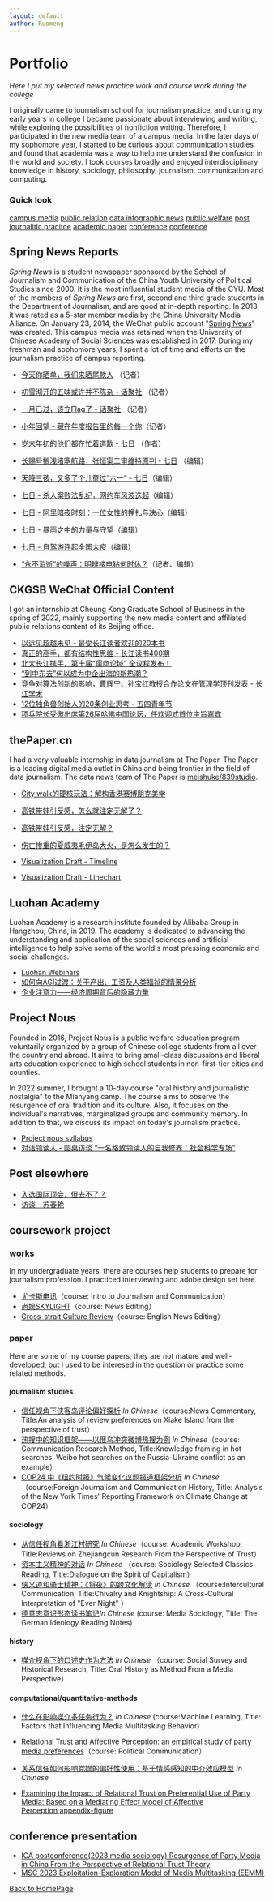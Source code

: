 ```yaml
---
layout: default
author: Ruomeng
---
```


# Portfolio
_Here I put my selected news practice work and course work during the college_

I originally came to journalism school for journalism practice, and during my early years in college I became passionate about interviewing and writing, while exploring the possibilities of nonfiction writing. Therefore, I participated in the new media team of a campus media. In the later days of my sophomore year, I started to be curious about communication studies and found that academia was a way to help me understand the confusion in the world and society. I took courses broadly and enjoyed interdisciplinary knowledge in history, sociology, philosophy, journalism, communication and computing.

### Quick look



<div class="shortcut-container">
    <a href="#campus media" class="shortcut">campus media</a>
    <a href="#public relation" class="shortcut">public relation</a>
    <a href="#data infographic news" class="shortcut">data infographic news</a>
    <a href="#public welfare" class="shortcut">public welfare</a>
    <a href="#post" class="shortcut">post</a>
    <a href="#journalistic practice" class="shortcut">journalitic pracitce</a>
    <a href="#course paper" class="shortcut">academic paper</a>
    <a href="#conference" class="shortcut">conference</a>
    <a href="#research promotion" class="shortcut">conference</a>
</div>

<!-- - [campus media](#campus media)
- [public relation](#public relation)
- [data infographic news](#data infographic news)
- [post](#post)
- [journalistic practice](#journalistic practice)
- [academic paper](#academic paper)
- [conference](#conference) -->

## <a id="campus media"></a>Spring News Reports
_Spring News_ is a student newspaper sponsored by the School of Journalism and Communication of the China Youth University of Political Studies since 2000. It is the most influential student media of the CYU. Most of the members of _Spring News_ are first, second and third grade students in the Department of Journalism, and are good at in-depth reporting. In 2013, it was rated as a 5-star member media by the China University Media Alliance. On January 23, 2014, the WeChat public account "[Spring News](https://mp.weixin.qq.com/mp/profile_ext?action=home&__biz=MzA5NjI3OTIzMQ==&scene=124#wechat_redirect)" was created. This campus media was retained when the University of Chinese Academy of Social Sciences was established in 2017. During my freshman and sophomore years, I spent a lot of time and efforts on the journalism practice of campus reporting.

* [今天你晒单，我们来晒尾款人](https://mp.weixin.qq.com/s/9f6acR4POp5xkv6ho_BBpg) （记者）
* [初雪沏开的五味或许并不陈杂 - 话聚社](https://mp.weixin.qq.com/s/4dxb3Qsat5gHLH-c-hR5Bg) （记者）
* [一月已过，该立Flag了 - 话聚社](https://mp.weixin.qq.com/s/57NYLnVLMfeWtQlhaIlvJA) （记者）
* [小年回望 - 藏在年度报告里的每一个你](https://mp.weixin.qq.com/s/qRGpTdGJOV4I0qeAJ_ppeQ)（记者）

* [岁末年初的他们都在忙着道歉 - 七日](https://mp.weixin.qq.com/s/hSYWvXIR5qOR9Effxywsdg) （作者）
* [长赐号搁浅堵塞航路，张恒案二审维持原判 - 七日](https://mp.weixin.qq.com/s/3JhLoGvc9IXlEENlPdwYUg) （编辑）
* [天降三孩，又多了个儿童过“六一” - 七日](https://mp.weixin.qq.com/s/DFONXjIdUWO_lmOhC7Sh8g)（编辑）
* [七日 - 杀人案败法乱纪，网约车风波迭起](https://mp.weixin.qq.com/s/LhNWQdbZYDwA8WOScEc71A)（编辑）
* [七日 - 阿里暗夜时刻：一位女性的挣扎与决心](https://mp.weixin.qq.com/s/OPi_9awRAS4Jr5MEUEmPow)（编辑）
* [七日 - 暴雨之中的力量与守望](https://mp.weixin.qq.com/s/E0V_pVQN7y0MI3usRHQViQ)（编辑）
* [七日 - 自驾游连起全国大疫](https://mp.weixin.qq.com/s/in5h6lQV8ZA-qwjHl6682Q)（编辑）

* [“永不消逝”的噪声：明辨楼电钻何时休？](https://mp.weixin.qq.com/s/Fa7TqTdXLncwhUoC5Dk0fg)（记者、编辑）


## <a id="public relation"></a>CKGSB WeChat Official Content

I got an internship at Cheung Kong Graduate School of Business in the spring of 2022, mainly supporting the new media content and affiliated public relations content of its Beijing office.

* [以远见超越未见 - 最受长江读者欢迎的20本书](https://mp.weixin.qq.com/s/WvFHzQUE1NioLkxsnvzyGw)
* [真正的高手，都有结构性思维 - 长江读书400期](https://mp.weixin.qq.com/s/nUFmI0doQ-mrfVvJ9yny_Q)
* [北大长江携手，第十届“儒商论域” 全议程发布！](https://mp.weixin.qq.com/s/2fvTeS0dmuIBRybj8r3gjA)
* [“到中东去”何以成为中企出海的新热潮？](https://mp.weixin.qq.com/s/ITVz2e74N41zCNTS2ON7rg)
* [竞争对算法创新的影响，曹辉宁、孙宝红教授合作论文在管理学顶刊发表 - 长江学术](https://mp.weixin.qq.com/s/RJHFAWdgY6GhkFOVZCNCNA)
* [12位独角兽创始人的20条创业思考 - 五四青年节](https://mp.weixin.qq.com/s/_t_w_16zVRgdW9MO7ygePw)
* [项兵院长受邀出席第26届哈佛中国论坛，任欢迎式首位主旨嘉宾](https://mp.weixin.qq.com/s/PnZ0kA0hZalAgUJN_DVYYw)


## <a id="data infographic news"></a>thePaper.cn

I had a very valuable internship in data journalism at The Paper. The Paper is a leading digital media outlet in China and being frontier in the field of data journalism. The data news team of The Paper is [meishuke/839studio](https://projects.thepaper.cn/thepaper-cases/839studio/?lang=en).
* [City walk的硬核玩法：解构香港赛博朋克美学](https://mp.weixin.qq.com/s/YgJv7W3xnERKFyM7un3vfQ)
* [高铁带娃引反感，怎么就注定无解了？](https://mp.weixin.qq.com/s/J7VLKmHpOgxymtwPc0ItIA)
* [高铁带娃引反感，注定无解？](https://mp.weixin.qq.com/s/HDe2M6pwG_Dx7J1zCJhC1Q)
* [伤亡惨重的夏威夷毛伊岛大火，是怎么发生的？](https://mp.weixin.qq.com/s/Ak5-RU8VsDfNqZcZ6rmXtA)

* [Visualization Draft - Timeline](./assets/img/visualization_timeline.jpg)
* [Visualization Draft - Linechart](./assets/img/%20visualization_linechart.pic.jpg)

## <a id="research promotion"></a> Luohan Academy
Luohan Academy is a research institute founded by Alibaba Group in Hangzhou, China, in 2019. The academy is dedicated to advancing the understanding and application of the social sciences and artificial intelligence to help solve some of the world's most pressing economic and social challenges.

* [Luohan Webinars](https://www.luohanacademy.com/events)
* [如何向AGI过渡：关于产出、工资及人类福祉的情景分析](https://mp.weixin.qq.com/s/yKGVKSFe3uYoM0yrUDfOjQ)
* [企业注意力——经济周期背后的隐藏力量](https://mp.weixin.qq.com/s/rRy0n8xABRwYcyHpGycOng)

## <a id="public welfare"></a>Project Nous
Founded in 2016, Project Nous is a public welfare education program voluntarily organized by a group of Chinese college students from all over the country and abroad. It aims to bring small-class discussions and liberal arts education experience to high school students in non-first-tier cities and counties.

In 2022 summer, I brought a 10-day course "oral history and journalistic nostalgia" to the Mianyang camp. The course aims to observe the resurgence of oral tradition and its culture. Also, it focuses on the individual's narratives, marginalized groups and community memory. In addition to that, we discuss its impact on today's journalism practice.

* [Project nous syllabus](/assets/syllabus_oral_history%20.pdf)
* [对话领读人 - 圆桌访谈 “一名格致领读人的自我修养：社会科学专场”](https://mp.weixin.qq.com/s/gjgRXQuEWTRbsgJqE0bSvg)

## <a id="post"></a>Post elsewhere
* [入选国际顶会，但去不了？](https://mp.weixin.qq.com/s/berxlUNRHbOTGn-iMdByBA)
* [访谈 -  苏春艳](./sucy.html)


## coursework project

### <a id="journalitic pracitce"></a>works
In my undergraduate years, there are courses help students to prepare for journalism profession. I practiced interviewing and adobe design set here.

* [尤卡斯电讯](https://drive.google.com/file/d/1LtgGQTA7hX7nS5UmlbgszY04yJxfbjTj/view?usp=sharing)（course: Intro to Journalism and Communication）
* [尚娱SKYLIGHT](https://drive.google.com/file/d/1BPLdelDpi1AaxtAY38osSErYmKKOMeSE/view?usp=sharing)（course: News Editing）
* [Cross-strait Culture Review](https://drive.google.com/file/d/1hzxfl18qs5LLBXCmSwoGEJHIN1l6vlxl/view?usp=sharing)（course: English News Editing）

### <a id="course paper"></a>paper
Here are some of my course papers, they are not mature and well-developed, but I used to be interesed in the question or practice some related methods.

#### journalism studies
* [信任视角下侠客岛评论偏好探析](https://drive.google.com/file/d/1RoXmweJ4Fql7C3P92iMytmNTsAsl3my8/view?usp=sharing) *In Chinese*（course:News Commentary, Title:An analysis of review preferences on Xiake Island from the perspective of trust）
* [热搜中的知识框架——以俄乌冲突微博热搜为例](https://docs.google.com/document/d/1af3U6KBNraa7f56NTiUboxd4eBmFNwua/edit?usp=sharing&ouid=107772567509688431609&rtpof=true&sd=true) *In Chinese*（course: Communication Research Method, Title:Knowledge framing in hot searches: Weibo hot searches on the Russia-Ukraine conflict as an example）
* [COP24 中《纽约时报》气候变化议题报道框架分析](https://drive.google.com/file/d/1hdecKLye0d11PnHDRT9kK1U36q44tY_E/view?usp=sharing) *In Chinese*（course:Foreign Journalism and Communication History, Title: Analysis of the New York Times' Reporting Framework on Climate Change at COP24）

#### sociology
* [从信任视角看浙江村研究](/assets/信任视角下的浙江村研究.pdf) *In Chinese*（course: Academic Workshop, Title:Reviews on Zhejiangcun Research From the Perspective of Trust）
* [资本主义精神的对话](https://docs.google.com/document/d/16ImRaxHzLpppsaTeI_KVKWf5aDmJ0-_y/edit?usp=sharing&ouid=107772567509688431609&rtpof=true&sd=true) *In Chinese* （course: Sociology Selected Classics Reading, Title:Dialogue on the Spirit of Capitalism）
* [侠义道和骑士精神：《将夜》的跨文化解读](https://docs.google.com/document/d/1w2iD-hFG_f5Isrh11dWZVspwMBsCjJyL/edit?usp=sharing&ouid=107772567509688431609&rtpof=true&sd=true) *In Chinese* （course:Intercultural Communication, Title:Chivalry and Knightship: A Cross-Cultural Interpretation of "Ever Night" ）
* [德意志意识形态读书笔记](/assets/德意志意识形态读书笔记.pdf)*In Chinese* (course: Media Sociology, Title: The German Ideology Reading Notes)

#### history
* [媒介视角下的口述史作为方法](https://drive.google.com/file/d/1dndqL77vspiTx9uUlftdUGNRaJorEIzA/view?usp=sharing) *In Chinese* （course: Social Survey and Historical Research, Title: Oral History as Method From a Media Perspective）

#### computational/quantitative-methods
* [什么在影响媒介多任务行为？](/assets/mediamultitasking_machinelearning.pdf) *In Chinese* (course:Machine Learning, Title: Factors that Influencing Media Multitasking Behavior)


* [Relational Trust and Affective Perception: an empirical study of party media preferences](https://drive.google.com/file/d/1q2DsUcLvNPgPR_DPdQT1pExIaAxFds0B/view?usp=sharing)（course: Political Communication）
* [关系信任如何影响党媒的偏好性使用：基于情感感知的中介效应模型](/assets/关系信任如何影响党媒的偏好性使用：基于情感感知的中介效应模型.pdf) *In Chinese* 
* [Examining the Impact of Relational Trust on Preferential Use of Party Media: Based on a Mediating Effect Model of Affective Perception](/assets/Full%20Paper_preference.pdf),[appendix-figure](/assets/appendix_party%20media%20preference.pdf)

## <a id="conference"></a>conference presentation

* [ICA postconference(2023 media sociology):Resurgence of Party Media in China From the Perspective of Relational Trust Theory](/assets/ICA%20postconference_slides.pdf)
* [MSC 2023:Exploitation-Exploration Model of Media Multitasking (EEMM)](/assets/Exploitation-Exploration%20Model%20of%20Media%20Multitasking%20(EEMM).pdf)

<!-- * [ICA annual conference 2024: Using Agent-based Modeling to Explore the “Myth” of Media Multitasking](/assets/ABSTRACT_ICA2024.pdf)
* [CIRC(Under consideration):Insulting CN](https://drive.google.com/file/d/1GoUCI619okfwERl4fQTBx2IjwC2VkkW-/view?usp=sharing) -->


[Back to HomePage](./)
